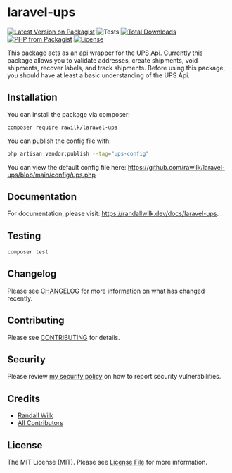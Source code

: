 # laravel-ups

[![Latest Version on Packagist](https://img.shields.io/packagist/v/rawilk/laravel-ups.svg?style=flat-square)](https://packagist.org/packages/rawilk/laravel-ups)
![Tests](https://github.com/rawilk/laravel-ups/workflows/Tests/badge.svg?style=flat-square)
[![Total Downloads](https://img.shields.io/packagist/dt/rawilk/laravel-ups.svg?style=flat-square)](https://packagist.org/packages/rawilk/laravel-ups)
[![PHP from Packagist](https://img.shields.io/packagist/php-v/rawilk/laravel-ups?style=flat-square)](https://packagist.org/packages/rawilk/laravel-ups)
[![License](https://img.shields.io/github/license/rawilk/laravel-ups?style=flat-square)](https://github.com/rawilk/laravel-ups/blob/main/LICENSE.md)

This package acts as an api wrapper for the [UPS Api](https://www.ups.com/upsdeveloperkit?loc=en_US). Currently this package allows you to validate addresses,
create shipments, void shipments, recover labels, and track shipments. Before using this package, you should have at least a basic understanding
of the UPS Api.

## Installation

You can install the package via composer:

```bash
composer require rawilk/laravel-ups
```

You can publish the config file with:

```bash
php artisan vendor:publish --tag="ups-config"
```

You can view the default config file here: https://github.com/rawilk/laravel-ups/blob/main/config/ups.php

## Documentation

For documentation, please visit: https://randallwilk.dev/docs/laravel-ups.

## Testing

```bash
composer test
```

## Changelog

Please see [CHANGELOG](CHANGELOG.md) for more information on what has changed recently.

## Contributing

Please see [CONTRIBUTING](.github/CONTRIBUTING.md) for details.

## Security

Please review [my security policy](.github/SECURITY.md) on how to report security vulnerabilities.

## Credits

-   [Randall Wilk](https://github.com/rawilk)
-   [All Contributors](../../contributors)

## License

The MIT License (MIT). Please see [License File](LICENSE.md) for more information.

